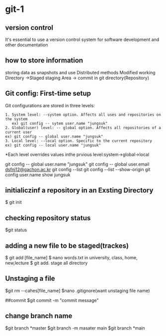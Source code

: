 # git-1
## version control
It's essential to use a version control system for software development and other documentation

##  how to store information
storing data as snapshots and use Distributed methods
Modified working Directory ->Staged staging Area -> commit in git directory(Repository)

## Git config: First-time setup
Git configurations are stored in three levels:

```
1. System level: --system option. Affects all uses and repositories on the system
   ex) git config -- sytem user.name "jungsuk"
2. Global(user) level: -- global option. Affects all repositories of a current user
ex) git config -- global user.name "jungsuk"
3. Local level: --local option. Specific to the current repository
ex) git config -- local user.name "jungsuk"
```
*Each level overrides values inthe prvious level:system->global->local

git config -- global user.name "jungsuk" 
git config -- global user.email dsfnj12@gachon.ac.kr 
git config --list 
git config --list --show-origin 
git config  user.name 
show jungsuk 

## initialiczinf a repository in an Exsting Directory
$ git init
## checking repository status
$git status
## adding a new file to be staged(trackes)
$ git add [file_name]
$ nano words.txt in university, class, home, new,lecture
$ git add. stage all directory

## Unstaging a file
$git rm --cahes[file_name]
$nano  .gitignore(want unstaging file name)

##commit
$git commit -m "commit message"
## change branch name
$git branch 
*master
$git branch -m masater main
$git branch
*main






